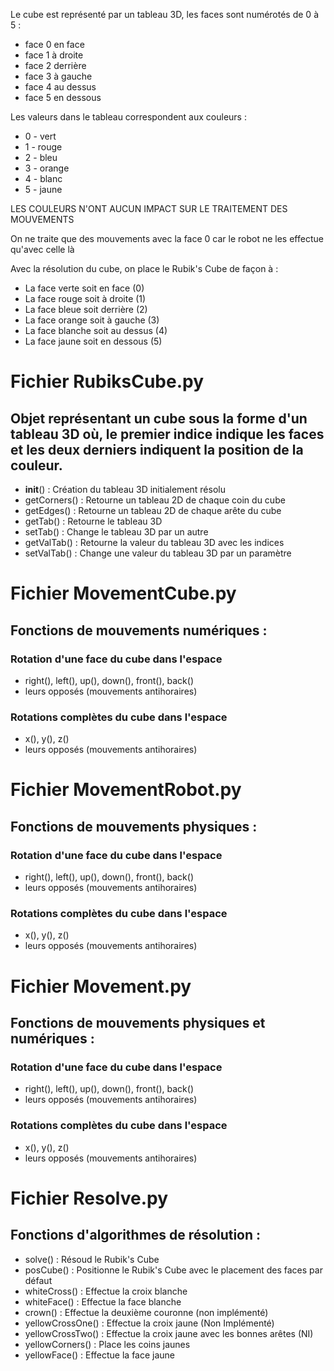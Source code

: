 Le cube est représenté par un tableau 3D, les faces sont numérotés de 0 à 5 :
- face 0 en face
- face 1 à droite
- face 2 derrière
- face 3 à gauche
- face 4 au dessus
- face 5 en dessous

Les valeurs dans le tableau correspondent aux couleurs :
- 0 - vert
- 1 - rouge
- 2 - bleu
- 3 - orange
- 4 - blanc
- 5 - jaune

LES COULEURS N'ONT AUCUN IMPACT SUR LE TRAITEMENT DES MOUVEMENTS

On ne traite que des mouvements avec la face 0 car le robot ne les effectue qu'avec celle là

Avec la résolution du cube, on place le Rubik's Cube de façon à :
- La face verte soit en face (0)
- La face rouge soit à droite (1)
- La face bleue soit derrière (2)
- La face orange soit à gauche (3)
- La face blanche soit au dessus (4)
- La face jaune soit en dessous (5)

# Fichier RubiksCube.py
## Objet représentant un cube sous la forme d'un tableau 3D où, le premier indice indique les faces et les deux derniers indiquent la position de la couleur.  
- __init__() : Création du tableau 3D initialement résolu
- getCorners() : Retourne un tableau 2D de chaque coin du cube
- getEdges() : Retourne un tableau 2D de chaque arête du cube
- getTab() : Retourne le tableau 3D
- setTab() : Change le tableau 3D par un autre
- getValTab() : Retourne la valeur du tableau 3D avec les indices
- setValTab() : Change une valeur du tableau 3D par un paramètre

# Fichier MovementCube.py  
## Fonctions de mouvements numériques :     
### Rotation d'une face du cube dans l'espace      
- right(), left(), up(), down(), front(), back()  
- leurs opposés (mouvements antihoraires)
### Rotations complètes du cube dans l'espace   
- x(), y(), z()
- leurs opposés (mouvements antihoraires)   

# Fichier MovementRobot.py
## Fonctions de mouvements physiques :
### Rotation d'une face du cube dans l'espace     
- right(), left(), up(), down(), front(), back()
- leurs opposés (mouvements antihoraires)
### Rotations complètes du cube dans l'espace
- x(), y(), z()
- leurs opposés (mouvements antihoraires)

# Fichier Movement.py
## Fonctions de mouvements physiques et numériques :
### Rotation d'une face du cube dans l'espace
- right(), left(), up(), down(), front(), back()
- leurs opposés (mouvements antihoraires)
### Rotations complètes du cube dans l'espace
- x(), y(), z()
- leurs opposés (mouvements antihoraires)

# Fichier Resolve.py
## Fonctions d'algorithmes de résolution :
- solve() : Résoud le Rubik's Cube
- posCube() : Positionne le Rubik's Cube avec le placement des faces par défaut
- whiteCross() : Effectue la croix blanche
- whiteFace() : Effectue la face blanche
- crown() : Effectue la deuxième couronne (non implémenté)
- yellowCrossOne() : Effectue la croix jaune (Non Implémenté)
- yellowCrossTwo() : Effectue la croix jaune avec les bonnes arêtes (NI)
- yellowCorners() : Place les coins jaunes
- yellowFace() : Effectue la face jaune 
